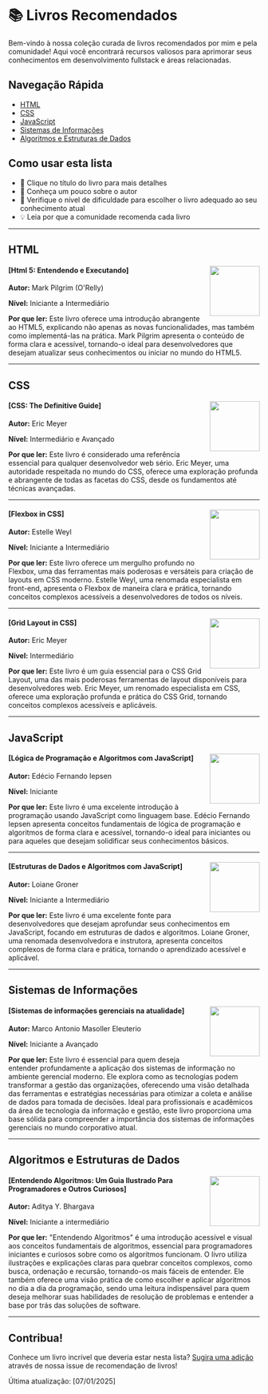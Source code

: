 # 📚 Livros Recomendados

Bem-vindo à nossa coleção curada de livros recomendados por mim e pela comunidade! Aqui você encontrará recursos valiosos para aprimorar seus conhecimentos em desenvolvimento fullstack e áreas relacionadas.

## Navegação Rápida
- [HTML](#html)
- [CSS](#css)
- [JavaScript](#javascript)
- [Sistemas de Informações](#sistemas-de-informações)
- [Algoritmos e Estruturas de Dados](#algoritmos-e-estruturas-de-dados)

## Como usar esta lista

- 📖 Clique no título do livro para mais detalhes
- 👤 Conheça um pouco sobre o autor
- 🎯 Verifique o nível de dificuldade para escolher o livro adequado ao seu conhecimento atual
- 💡 Leia por que a comunidade recomenda cada livro

---

## HTML

#### <img src="https://m.media-amazon.com/images/I/510eqtTnl7L._SY342_.jpg" width="100" align="right"> [Html 5: Entendendo e Executando]

**Autor:** Mark Pilgrim (O'Relly)

**Nível:** Iniciante a Intermediário  

**Por que ler:** Este livro oferece uma introdução abrangente ao HTML5, explicando não apenas as novas funcionalidades, mas também como implementá-las na prática. Mark Pilgrim apresenta o conteúdo de forma clara e acessível, tornando-o ideal para desenvolvedores que desejam atualizar seus conhecimentos ou iniciar no mundo do HTML5.

---

## CSS

#### <img src="https://m.media-amazon.com/images/I/61nbxIjEPvS._SY342_.jpg" width="100" align="right"> [CSS: The Definitive Guide]

**Autor:** Eric Meyer

**Nível:** Intermediário e Avançado

**Por que ler:** Este livro é considerado uma referência essencial para qualquer desenvolvedor web sério. Eric Meyer, uma autoridade respeitada no mundo do CSS, oferece uma exploração profunda e abrangente de todas as facetas do CSS, desde os fundamentos até técnicas avançadas.

---

#### <img src="https://m.media-amazon.com/images/I/91Di8OjjzHL._SY342_.jpg" width="100" align="right"> [Flexbox in CSS]

**Autor:** Estelle Weyl  

**Nível:** Iniciante a Intermediário

**Por que ler:** Este livro oferece um mergulho profundo no Flexbox, uma das ferramentas mais poderosas e versáteis para criação de layouts em CSS moderno. Estelle Weyl, uma renomada especialista em front-end, apresenta o Flexbox de maneira clara e prática, tornando conceitos complexos acessíveis a desenvolvedores de todos os níveis.

---

#### <img src="https://m.media-amazon.com/images/I/91cqF+7C5kL._SY342_.jpg" width="100" align="right"> [Grid Layout in CSS]

**Autor:** Eric Meyer  

**Nível:** Intermediário

**Por que ler:** Este livro é um guia essencial para o CSS Grid Layout, uma das mais poderosas ferramentas de layout disponíveis para desenvolvedores web. Eric Meyer, um renomado especialista em CSS, oferece uma exploração profunda e prática do CSS Grid, tornando conceitos complexos acessíveis e aplicáveis.

---

## JavaScript


#### <img src="https://m.media-amazon.com/images/I/71X7hMhMEUL._SY342_.jpg" width="100" align="right"> [Lógica de Programação e Algoritmos com JavaScript]

**Autor:** Edécio Fernando Iepsen  

**Nível:** Iniciante

**Por que ler:** Este livro é uma excelente introdução à programação usando JavaScript como linguagem base. Edécio Fernando Iepsen apresenta conceitos fundamentais de lógica de programação e algoritmos de forma clara e acessível, tornando-o ideal para iniciantes ou para aqueles que desejam solidificar seus conhecimentos básicos.

---

#### <img src="https://m.media-amazon.com/images/I/71KGa1y8eaL._SY342_.jpg" width="100" align="right"> [Estruturas de Dados e Algoritmos com JavaScript]

**Autor:** Loiane Groner 

**Nível:** Iniciante a Intermediário

**Por que ler:** Este livro é uma excelente fonte para desenvolvedores que desejam aprofundar seus conhecimentos em JavaScript, focando em estruturas de dados e algoritmos. Loiane Groner, uma renomada desenvolvedora e instrutora, apresenta conceitos complexos de forma clara e prática, tornando o aprendizado acessível e aplicável.

---

## Sistemas de Informações


#### <img src="https://m.media-amazon.com/images/I/71Qlpgfe50L._SY342_.jpg" width="100" align="right"> [Sistemas de informações gerenciais na atualidade]

**Autor:** Marco Antonio Masoller Eleuterio 

**Nível:**  Iniciante a Avançado

**Por que ler:** Este livro é essencial para quem deseja entender profundamente a aplicação dos sistemas de informação no ambiente gerencial moderno. Ele explora como as tecnologias podem transformar a gestão das organizações, oferecendo uma visão detalhada das ferramentas e estratégias necessárias para otimizar a coleta e análise de dados para tomada de decisões. Ideal para profissionais e acadêmicos da área de tecnologia da informação e gestão, este livro proporciona uma base sólida para compreender a importância dos sistemas de informações gerenciais no mundo corporativo atual.

---

## Algoritmos e Estruturas de Dados


#### <img src="https://m.media-amazon.com/images/I/517I6z9QK4L._SY445_SX342_PQ1_.jpg" width="100" align="right"> [Entendendo Algoritmos: Um Guia Ilustrado Para Programadores e Outros Curiosos]

**Autor:**  Aditya Y. Bhargava

**Nível:** Iniciante a intermediário

**Por que ler:** "Entendendo Algoritmos" é uma introdução acessível e visual aos conceitos fundamentais de algoritmos, essencial para programadores iniciantes e curiosos sobre como os algoritmos funcionam. O livro utiliza ilustrações e explicações claras para quebrar conceitos complexos, como busca, ordenação e recursão, tornando-os mais fáceis de entender. Ele também oferece uma visão prática de como escolher e aplicar algoritmos no dia a dia da programação, sendo uma leitura indispensável para quem deseja melhorar suas habilidades de resolução de problemas e entender a base por trás das soluções de software.

---

## Contribua!

Conhece um livro incrível que deveria estar nesta lista? [Sugira uma adição](../../issues/new?assignees=&labels=livro%2Crecomenda%C3%A7%C3%A3o&template=indicar-livro.md&title=%5BLIVRO%5D+) através de nossa issue de recomendação de livros!

Última atualização: [07/01/2025]
